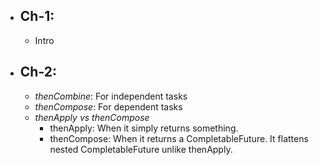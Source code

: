 
* ## Ch-1:
  - Intro
* ## Ch-2: 
  - *thenCombine*: For independent tasks
  - *thenCompose*: For dependent tasks
  - *thenApply vs thenCompose*
    - thenApply: When it simply returns something.
    - thenCompose: When it returns a CompletableFuture. It flattens nested CompletableFuture unlike thenApply.
